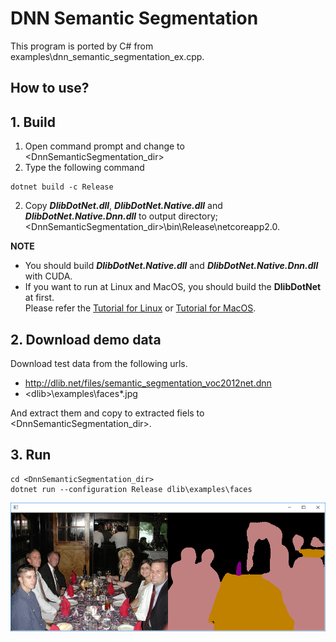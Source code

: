﻿# DNN Semantic Segmentation
 
This program is ported by C# from examples\dnn_semantic_segmentation_ex.cpp.

## How to use?

## 1. Build

1. Open command prompt and change to &lt;DnnSemanticSegmentation_dir&gt;
1. Type the following command
````
dotnet build -c Release
````
2. Copy ***DlibDotNet.dll***, ***DlibDotNet.Native.dll*** and ***DlibDotNet.Native.Dnn.dll*** to output directory; &lt;DnnSemanticSegmentation_dir&gt;\bin\Release\netcoreapp2.0.

**NOTE**  
- You should build ***DlibDotNet.Native.dll*** and ***DlibDotNet.Native.Dnn.dll*** with CUDA.
- If you want to run at Linux and MacOS, you should build the **DlibDotNet** at first.  
Please refer the [Tutorial for Linux](https://github.com/takuya-takeuchi/DlibDotNet/wiki/Tutorial-for-Linux) or [Tutorial for MacOS](https://github.com/takuya-takeuchi/DlibDotNet/wiki/Tutorial-for-MacOS).

## 2. Download demo data

Download test data from the following urls.

- http://dlib.net/files/semantic_segmentation_voc2012net.dnn
- &lt;dlib&gt;\examples\faces\*.jpg

And extract them and copy to extracted fiels to &lt;DnnSemanticSegmentation_dir&gt;.

## 3. Run

````
cd <DnnSemanticSegmentation_dir>
dotnet run --configuration Release dlib\examples\faces
````

![All](images/sample.png "All")